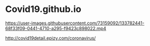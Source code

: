 # Covid19.github.io

https://user-images.githubusercontent.com/73159092/133782441-68f33f09-0441-4710-a295-f9423c898022.mp4


http://covid19detail.epizy.com/coronavirus/
